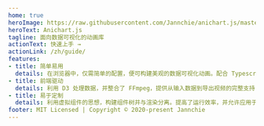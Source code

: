 ```yaml
---
home: true
heroImage: https://raw.githubusercontent.com/Jannchie/anichart.js/master/public/image/ANI.png
heroText: Anichart.js
tagline: 面向数据可视化的动画库
actionText: 快速上手 →
actionLink: /zh/guide/
features:
- title: 简单易用
  details: 在浏览器中，仅需简单的配置，便可构建美观的数据可视化动画。配合 Typescript 开发迅速。
- title: 前端驱动
  details: 利用 D3 处理数据，并整合了 FFmpeg，提供从输入数据到导出视频的完整支持 。
- title: 易于定制
  details: 利用虚拟组件的思想，构建组件树并与渲染分离。提高了运行效率，并允许应用于多种场合。
footer: MIT Licensed | Copyright © 2020-present Jannchie
---
```

